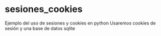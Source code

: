 # sesiones_cookies
Ejemplo del uso de sesiones y cookies en python
Usaremos cookies de sesión y una base de datos sqlite